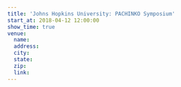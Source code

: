 ```yaml
---
title: 'Johns Hopkins University: PACHINKO Symposium'
start_at: 2018-04-12 12:00:00
show_time: true
venue:
  name:
  address:
  city:
  state:
  zip:
  link:
---
```



